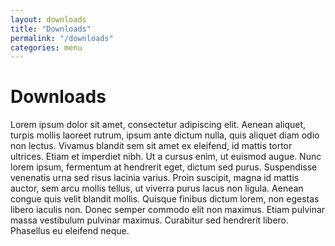 ```yaml
---
layout: downloads
title: "Downloads"
permalink: "/downloads"
categories: menu
---
```


# Downloads

Lorem ipsum dolor sit amet, consectetur adipiscing elit. Aenean aliquet, turpis mollis laoreet rutrum, ipsum ante dictum nulla, quis aliquet diam odio non lectus. Vivamus blandit sem sit amet ex eleifend, id mattis tortor ultrices. Etiam et imperdiet nibh. Ut a cursus enim, ut euismod augue. Nunc lorem ipsum, fermentum at hendrerit eget, dictum sed purus. Suspendisse venenatis urna sed risus lacinia varius. Proin suscipit, magna id mattis auctor, sem arcu mollis tellus, ut viverra purus lacus non ligula. Aenean congue quis velit blandit mollis. Quisque finibus dictum lorem, non egestas libero iaculis non. Donec semper commodo elit non maximus. Etiam pulvinar massa vestibulum pulvinar maximus. Curabitur sed hendrerit libero. Phasellus eu eleifend neque.
